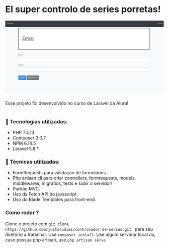 # El super controlo de series porretas!
![img-crud](cds.gif)
<br>
<br>
Esse projeto foi desenvolvido no curso de Laravel da Alura!
<br><br>

### 🔧 Tecnologias utilizadas:
- PHP 7.4.13
- Composer 2.0.7
- NPM 6.14.5
- Laravel 5.8.*

### 📐 Técnicas utilizadas:
- FormRequests para validação de formulários.
- Php artisan cli para criar controllers, formrequests, models, middlewares, migratios, tests e subir o servidor!
- Padrão MVC.
- Uso da Fetch API do javascript.
- Uso do Blade Templates para front-end.

### Como rodar ?

Clone o projeto com ```git clone https://github.com/juststudies/controlador-de-series.git ``` para seu diretório a trabalhar.
Use ``` composer install ```.
Use algum servidor local ou, caso possua php artisan, use ``` php artisan serve ```